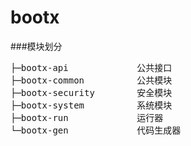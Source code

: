 # bootx

###模块划分

<pre>
├─bootx-api             公共接口  
├─bootx-common          公共模块
├─bootx-security        安全模块
├─bootx-system          系统模块
├─bootx-run             运行器
└─bootx-gen             代码生成器  
</pre>

